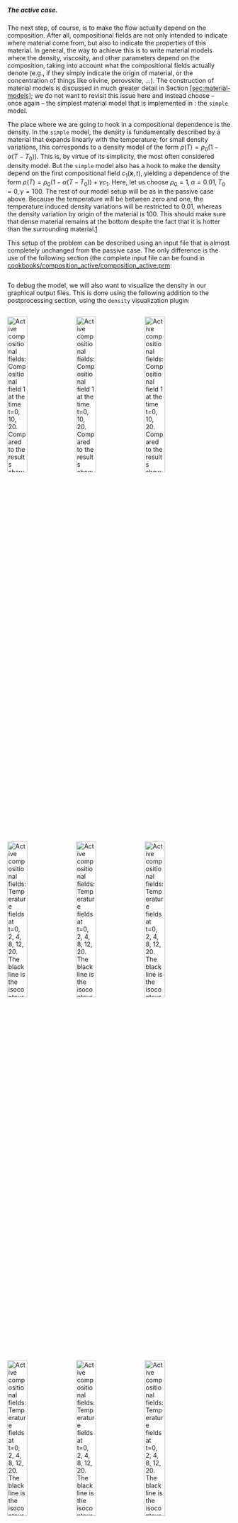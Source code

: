 ##### The active case.

The next step, of course, is to make the flow actually depend on the
composition. After all, compositional fields are not only intended to indicate
where material come from, but also to indicate the properties of this
material. In general, the way to achieve this is to write material models
where the density, viscosity, and other parameters depend on the composition,
taking into account what the compositional fields actually denote (e.g., if
they simply indicate the origin of material, or the concentration of things
like olivine, perovskite, &mldr;). The construction of material models is
discussed in much greater detail in Section&nbsp;[\[sec:material-models\]][1];
we do not want to revisit this issue here and instead choose &ndash; once
again &ndash; the simplest material model that is implemented in : the
`simple` model.

The place where we are going to hook in a compositional dependence is the
density. In the `simple` model, the density is fundamentally described by a
material that expands linearly with the temperature; for small density
variations, this corresponds to a density model of the form
$\rho(T)=\rho_0(1-\alpha(T-T_0))$. This is, by virtue of its simplicity, the
most often considered density model. But the `simple` model also has a hook to
make the density depend on the first compositional field $c_1(\mathbf
x,t)$, yielding a dependence of the form
$\rho(T)=\rho_0(1-\alpha(T-T_0))+\gamma c_1$. Here, let us choose $\rho_0=1,
\alpha=0.01, T_0=0, \gamma=100$. The rest of our model setup will be as in the
passive case above. Because the temperature will be between zero and one, the
temperature induced density variations will be restricted to 0.01, whereas the
density variation by origin of the material is 100. This should make sure that
dense material remains at the bottom despite the fact that it is hotter than
the surrounding material.[1]

This setup of the problem can be described using an input file that is almost
completely unchanged from the passive case. The only difference is the use of
the following section (the complete input file can be found in
[cookbooks/composition_active/composition_active.prm]:

``` prmfile
```

To debug the model, we will also want to visualize the density in our
graphical output files. This is done using the following addition to the
postprocessing section, using the `density` visualization plugin:

``` prmfile
```

<img src="cookbooks/composition_active/doc/visit0007.png" title="fig:" id="fig:composition-active-composition" style="width:30.0%" alt="Active compositional fields: Compositional field 1 at the time t=0, 10, 20. Compared to the results shown in Fig.&#xA0;[fig:compositional-passive] it is clear that the heavy material stays at the bottom of the domain now. The effect of the density on the velocity field is also clearly visible by noting that at all three times the spreading center at the top boundary is in exactly the same position; this would result in exactly the same velocity field if the density and temperature were constant." />
<img src="cookbooks/composition_active/doc/visit0009.png" title="fig:" id="fig:composition-active-composition" style="width:30.0%" alt="Active compositional fields: Compositional field 1 at the time t=0, 10, 20. Compared to the results shown in Fig.&#xA0;[fig:compositional-passive] it is clear that the heavy material stays at the bottom of the domain now. The effect of the density on the velocity field is also clearly visible by noting that at all three times the spreading center at the top boundary is in exactly the same position; this would result in exactly the same velocity field if the density and temperature were constant." />
<img src="cookbooks/composition_active/doc/visit0008.png" title="fig:" id="fig:composition-active-composition" style="width:30.0%" alt="Active compositional fields: Compositional field 1 at the time t=0, 10, 20. Compared to the results shown in Fig.&#xA0;[fig:compositional-passive] it is clear that the heavy material stays at the bottom of the domain now. The effect of the density on the velocity field is also clearly visible by noting that at all three times the spreading center at the top boundary is in exactly the same position; this would result in exactly the same velocity field if the density and temperature were constant." />

<img src="cookbooks/composition_active/doc/visit0000.png" title="fig:" id="fig:composition-active-temperature" style="width:30.0%" alt="Active compositional fields: Temperature fields at t=0, 2, 4, 8,
  12, 20. The black line is the isocontour line c_1(\mathbf x,t)=0.5 delineating the position of the dense material at the bottom." />
<img src="cookbooks/composition_active/doc/visit0001.png" title="fig:" id="fig:composition-active-temperature" style="width:30.0%" alt="Active compositional fields: Temperature fields at t=0, 2, 4, 8,
  12, 20. The black line is the isocontour line c_1(\mathbf x,t)=0.5 delineating the position of the dense material at the bottom." />
<img src="cookbooks/composition_active/doc/visit0002.png" title="fig:" id="fig:composition-active-temperature" style="width:30.0%" alt="Active compositional fields: Temperature fields at t=0, 2, 4, 8,
  12, 20. The black line is the isocontour line c_1(\mathbf x,t)=0.5 delineating the position of the dense material at the bottom." />
<img src="cookbooks/composition_active/doc/visit0003.png" title="fig:" id="fig:composition-active-temperature" style="width:30.0%" alt="Active compositional fields: Temperature fields at t=0, 2, 4, 8,
  12, 20. The black line is the isocontour line c_1(\mathbf x,t)=0.5 delineating the position of the dense material at the bottom." />
<img src="cookbooks/composition_active/doc/visit0004.png" title="fig:" id="fig:composition-active-temperature" style="width:30.0%" alt="Active compositional fields: Temperature fields at t=0, 2, 4, 8,
  12, 20. The black line is the isocontour line c_1(\mathbf x,t)=0.5 delineating the position of the dense material at the bottom." />
<img src="cookbooks/composition_active/doc/visit0006.png" title="fig:" id="fig:composition-active-temperature" style="width:30.0%" alt="Active compositional fields: Temperature fields at t=0, 2, 4, 8,
  12, 20. The black line is the isocontour line c_1(\mathbf x,t)=0.5 delineating the position of the dense material at the bottom." />

Results of this model are visualized in Figs.&nbsp;[3] and [9]. What is
visible is that over the course of the simulation, the material that starts at
the bottom of the domain remains there. This can only happen if the
circulation is significantly affected by the high density material once the
interface starts to become non-horizontal, and this is indeed visible in the
velocity vectors. As a second consequence, if the material at the bottom does
not move away, then there needs to be a different way for the heat provided at
the bottom to get through the bottom layer: either there must be a secondary
convection system in the bottom layer, or heat is simply conducted. The
pictures in the figure seem to suggest that the latter is the case.

It is easy, using the outline above, to play with the various factors that
drive this system, namely:

-   The magnitude of the velocity prescribed at the top.

-   The magnitude of the velocities induced by thermal buoyancy, as resulting
    from the magnitude of gravity and the thermal expansion coefficient.

-   The magnitude of the velocities induced by compositional variability, as
    described by the coefficient $\gamma$ and the magnitude of gravity.

Using the coefficients involved in these considerations, it is trivially
possible to map out the parameter space to find which of these effects is
dominant. As mentioned in discussing the values in the input file, what is
important is the *relative* size of these parameters, not the fact that
currently the density in the material at the bottom is 100 times larger than
in the rest of the domain, an effect that from a physical perspective clearly
makes no sense at all.

[1] The actual values do not matter as much here. They are chosen in such a
way that the system &ndash; previously driven primarily by the velocity
boundary conditions at the top &ndash; now also feels the impact of the
density variations. To have an effect, the buoyancy induced by the density
difference between materials must be strong enough to balance or at least
approach the forces exerted by whatever is driving the velocity at the top.

  [1]: #sec:material-models
  [cookbooks/composition_active/composition_active.prm]: cookbooks/composition_active/composition_active.prm
  [3]: #fig:composition-active-composition
  [9]: #fig:composition-active-temperature
